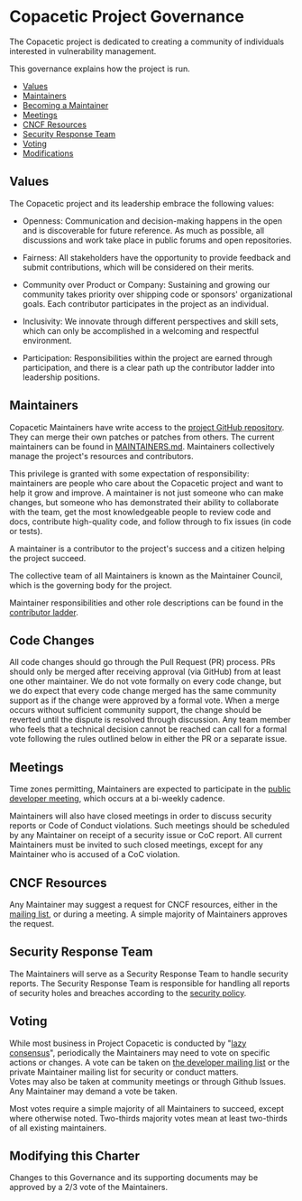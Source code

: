 # Copacetic Project Governance

The Copacetic  project is dedicated to creating a community of individuals interested in vulnerability management. 

This governance explains how the project is run.

- [Values](#values)
- [Maintainers](#maintainers)
- [Becoming a Maintainer](#becoming-a-maintainer)
- [Meetings](#meetings)
- [CNCF Resources](#cncf-resources)
- [Security Response Team](#security-response-team)
- [Voting](#voting)
- [Modifications](#modifying-this-charter)

## Values

The Copacetic project and its leadership embrace the following values:

* Openness: Communication and decision-making happens in the open and is discoverable for future
  reference. As much as possible, all discussions and work take place in public
  forums and open repositories.

* Fairness: All stakeholders have the opportunity to provide feedback and submit
  contributions, which will be considered on their merits.

* Community over Product or Company: Sustaining and growing our community takes
  priority over shipping code or sponsors' organizational goals.  Each
  contributor participates in the project as an individual.

* Inclusivity: We innovate through different perspectives and skill sets, which
  can only be accomplished in a welcoming and respectful environment.

* Participation: Responsibilities within the project are earned through
  participation, and there is a clear path up the contributor ladder into leadership
  positions.

## Maintainers

Copacetic Maintainers have write access to the [project GitHub repository](https://github.com/project-copacetic/copacetic).
They can merge their own patches or patches from others. The current maintainers
can be found in [MAINTAINERS.md](./MAINTAINERS.md).  Maintainers collectively manage the project's
resources and contributors.

This privilege is granted with some expectation of responsibility: maintainers
are people who care about the Copacetic project and want to help it grow and
improve. A maintainer is not just someone who can make changes, but someone who
has demonstrated their ability to collaborate with the team, get the most
knowledgeable people to review code and docs, contribute high-quality code, and
follow through to fix issues (in code or tests).

A maintainer is a contributor to the project's success and a citizen helping
the project succeed.

The collective team of all Maintainers is known as the Maintainer Council, which
is the governing body for the project.

Maintainer responsibilities and other role descriptions can be found in the [contributor ladder](./CONTRIBUTOR_LADDER.md).

## Code Changes
All code changes should go through the Pull Request (PR) process. PRs should only be merged after receiving approval (via GitHub) from at least one other maintainer.
We do not vote formally on every code change, but we do expect that every code change merged has the same community support as if the change were approved by a formal vote. When a merge occurs without sufficient community support, the change should be reverted until the dispute is resolved through discussion. Any team member who feels that a technical decision cannot be reached can call for a formal vote following the rules outlined below in either the PR or a separate issue.

## Meetings

Time zones permitting, Maintainers are expected to participate in the [public
developer meeting]((https://docs.google.com/document/d/1QdskbeCtgKcdWYHI6EXkLFxyzTCyVT6e8MgB3CaAhWI/edit#heading=h.294j02tlxam)), which occurs
at a bi-weekly cadence.  

Maintainers will also have closed meetings in order to discuss security reports
or Code of Conduct violations.  Such meetings should be scheduled by any
Maintainer on receipt of a security issue or CoC report.  All current Maintainers
must be invited to such closed meetings, except for any Maintainer who is
accused of a CoC violation.

## CNCF Resources

Any Maintainer may suggest a request for CNCF resources, either in the
[mailing list](https://groups.google.com/g/project-copa), or during a
meeting.  A simple majority of Maintainers approves the request.  


## Security Response Team

The Maintainers will serve as a Security Response Team to handle security reports. The Security Response Team is responsible for handling all reports of security
holes and breaches according to the [security policy](./SECURITY.md).

## Voting

While most business in Project Copacetic is conducted by "[lazy consensus](https://community.apache.org/committers/lazyConsensus.html)", 
periodically the Maintainers may need to vote on specific actions or changes.
A vote can be taken on [the developer mailing list](https://groups.google.com/g/project-copa) or
the private Maintainer mailing list for security or conduct matters.  
Votes may also be taken at community meetings or through Github Issues.  Any Maintainer may
demand a vote be taken.

Most votes require a simple majority of all Maintainers to succeed, except where
otherwise noted.  Two-thirds majority votes mean at least two-thirds of all 
existing maintainers.

## Modifying this Charter

Changes to this Governance and its supporting documents may be approved by 
a 2/3 vote of the Maintainers.